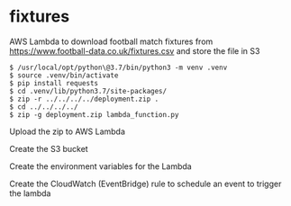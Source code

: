 # fixtures

AWS Lambda to download football match fixtures from https://www.football-data.co.uk/fixtures.csv and store the file in S3

```
$ /usr/local/opt/python\@3.7/bin/python3 -m venv .venv
$ source .venv/bin/activate
$ pip install requests
$ cd .venv/lib/python3.7/site-packages/
$ zip -r ../../../../deployment.zip .
$ cd ../../../../
$ zip -g deployment.zip lambda_function.py
```

Upload the zip to AWS Lambda

Create the S3 bucket

Create the environment variables for the Lambda

Create the CloudWatch (EventBridge) rule to schedule an event to trigger the lambda

